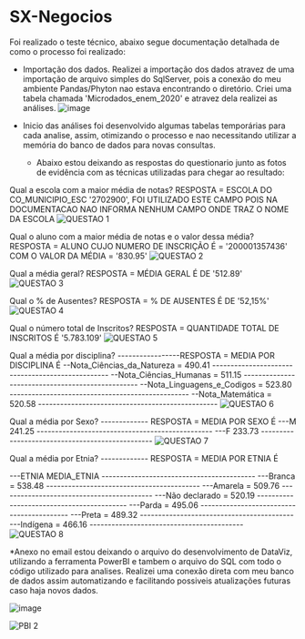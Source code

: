 # SX-Negocios


Foi realizado o teste técnico, abaixo segue documentação detalhada de como o processo foi realizado:

* Importação dos dados.
  Realizei a importação dos dados atravez de uma importação de arquivo simples do SqlServer, pois a conexão do meu ambiente Pandas/Phyton nao estava encontrando o diretório.
  Criei uma tabela chamada 'Microdados_enem_2020' e atravez dela realizei as análises.
![image](https://github.com/user-attachments/assets/63820656-094d-4fb8-a432-2b2a7450b129)


* Inicio das análises
  foi desenvolvido algumas tabelas temporárias para cada analise, assim, otimizando o processo e nao necessitando utilizar a memória do banco de dados para novas consultas.


  * Abaixo estou deixando as respostas do questionario junto as fotos de evidência com as técnicas utilizadas para chegar ao resultado:
 
    
Qual a escola com a maior média de notas?
RESPOSTA = ESCOLA DO CO_MUNICIPIO_ESC '2702900', FOI UTILIZADO ESTE CAMPO POIS NA DOCUMENTACAO NAO INFORMA NENHUM CAMPO ONDE TRAZ O NOME DA ESCOLA
![QUESTAO 1](https://github.com/user-attachments/assets/effce513-1677-46f4-901a-167812340dd9)


Qual o aluno com a maior média de notas e o valor dessa média?
RESPOSTA = ALUNO CUJO NUMERO DE INSCRIÇÃO É = '200001357436' COM O VALOR DA MÉDIA = '830.95'
![QUESTAO 2](https://github.com/user-attachments/assets/b2a408f4-6149-494c-9b1c-45fc83b2d1ad)


Qual a média geral?
RESPOSTA = MÉDIA GERAL É DE '512.89'
![QUESTAO 3](https://github.com/user-attachments/assets/6845e637-ec75-4e31-a2d5-88360140c005)


Qual o % de Ausentes?
RESPOSTA = % DE AUSENTES É DE '52,15%'
![QUESTAO 4](https://github.com/user-attachments/assets/8ec1c1a5-54d2-4a66-9c78-91aec4dcdd1e)


Qual o número total de Inscritos?
RESPOSTA = QUANTIDADE TOTAL DE INSCRITOS É '5.783.109'
![QUESTAO 5](https://github.com/user-attachments/assets/c4ace106-85f3-40e2-9081-ac0a2007d99f)


Qual a média por disciplina?
-----------------RESPOSTA = MEDIA POR DISCIPLINA É 
--Nota_Ciências_da_Natureza	=	490.41 -------------------------------------------------
--Nota_Ciências_Humanas	    =	511.15 -------------------------------------------------
--Nota_Linguagens_e_Codigos	=	523.80 -------------------------------------------------
--Nota_Matemática		        =	520.58 -------------------------------------------------
![QUESTAO 6](https://github.com/user-attachments/assets/3b1dbfdc-9f19-4376-beb1-94ae26f6bd7b)


Qual a média por Sexo?
------------- RESPOSTA = MEDIA POR SEXO É 
---M	241.25 ------------------------------------------------
---F	233.73 ------------------------------------------------
![QUESTAO 7](https://github.com/user-attachments/assets/6880722f-d338-4b00-a750-cf58db664e12)



Qual a média por Etnia?
------------- RESPOSTA = MEDIA POR ETNIA É 

---ETNIA			 MEDIA_ETNIA   ------------------------------------------
---Branca			     = 538.48	   ------------------------------------------
---Amarela			   = 509.76	   ------------------------------------------
---Não declarado	 = 520.19	   ------------------------------------------
---Parda			     = 495.06	   ------------------------------------------
---Preta		    	 = 489.32	   ------------------------------------------
---Indígena	  		 = 466.16	   ------------------------------------------
![QUESTAO 8](https://github.com/user-attachments/assets/ac1c21bd-580b-4e52-b091-d7594a7f8b6f)



*Anexo no email estou deixando o arquivo do desenvolvimento de DataViz, utilizando a ferramenta PowerBI e tambem o arquivo do SQL com todo o código utilizado para analises.
  Realizei uma conexão direta com meu banco de dados assim automatizando e facilitando possiveis atualizações futuras caso haja novos dados.

  
![image](https://github.com/user-attachments/assets/9468a6ae-8a3b-4322-9866-171fae005bfc)


![PBI 2](https://github.com/user-attachments/assets/414cf27b-422c-4603-ab8f-7259cbe0e21d)


